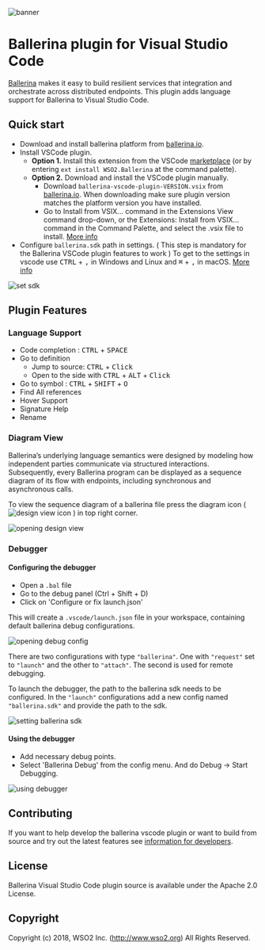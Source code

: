 ![banner](https://github.com/ballerina-platform/ballerina-lang/blob/master/tool-plugins/vscode/plugin/images/ballerina-banner.png?raw=true)

# Ballerina plugin for Visual Studio Code

[Ballerina](http://ballerina.io) makes it easy to build resilient services that integration and orchestrate across distributed endpoints. This plugin adds language support for Ballerina to Visual Studio Code.

## Quick start
- Download and install ballerina platform from [ballerina.io](https://ballerina.io/downloads/).
- Install VSCode plugin.
    - **Option 1.** Install this extension from the VSCode [marketplace](https://marketplace.visualstudio.com/items?itemName=WSO2.Ballerina) (or by entering `ext install WSO2.Ballerina` at the command palette).
    - **Option 2.** Download and install the VSCode plugin manually.
        - Download `ballerina-vscode-plugin-VERSION.vsix` from [ballerina.io](https://ballerina.io/downloads/). When downloading make sure plugin version matches the platform version you have installed.
        - Go to Install from VSIX... command in the Extensions View command drop-down, or the Extensions: Install from VSIX... command in the Command Palette, and select the .vsix file to install. [More info](https://code.visualstudio.com/docs/editor/extension-gallery#_install-from-a-vsix)
- Configure  `ballerina.sdk` path in settings. ( This step is mandatory for the Ballerina VSCode plugin features to work ) 
To get to the settings in vscode use <kbd>CTRL</kbd> + <kbd>,</kbd> in Windows and Linux and <kbd>⌘</kbd> + <kbd>,</kbd> in macOS. [More info](https://code.visualstudio.com/docs/getstarted/settings)

![set sdk](https://github.com/ballerina-platform/ballerina-lang/blob/master/tool-plugins/vscode/plugin/docs/set-sdk.gif?raw=true)


## Plugin Features

### Language Support

* Code completion : <kbd>CTRL</kbd> + <kbd>SPACE</kbd>
* Go to definition 
    * Jump to source: <kbd>CTRL</kbd> + <kbd>Click</kbd>
    * Open to the side with <kbd>CTRL</kbd> + <kbd>ALT</kbd> + <kbd>Click</kbd>
* Go to symbol : <kbd>CTRL</kbd> + <kbd>SHIFT</kbd> + <kbd>O</kbd>
* Find All references
* Hover Support
* Signature Help
* Rename

### Diagram View

Ballerina’s underlying language semantics were designed by modeling how independent parties communicate via structured interactions. Subsequently, every Ballerina program can be displayed as a sequence diagram of its flow with endpoints, including synchronous and asynchronous calls. 

To view the sequence diagram of a ballerina file press the diagram icon ( ![design view icon](https://github.com/ballerina-platform/ballerina-lang/blob/master/tool-plugins/vscode/plugin/docs/design-view-icon.png?raw=true) ) in top right corner.

![opening design view](https://github.com/ballerina-platform/ballerina-lang/blob/master/tool-plugins/vscode/plugin/docs/ballerina-diagram-usage.gif?raw=true)

### Debugger

#### Configuring the debugger

* Open a `.bal` file
* Go to the debug panel (Ctrl + Shift + D)
* Click on 'Configure or fix launch.json'

This will create a `.vscode/launch.json` file in your workspace, containing default ballerina debug configurations.

![opening debug config](https://github.com/ballerina-platform/ballerina-lang/blob/master/tool-plugins/vscode/plugin/docs/debugger-open-config.gif?raw=true)

There are two configurations with type `"ballerina"`. One with `"request"` set to `"launch"` and the other to `"attach"`. The second is used for remote debugging.

To launch the debugger, the path to the ballerina sdk needs to be configured. In the `"launch"` configurations add a new config named `"ballerina.sdk"` and provide the path to the sdk.

![setting ballerina sdk](https://github.com/ballerina-platform/ballerina-lang/blob/master/tool-plugins/vscode/plugin/docs/debugger-ballerina-sdk.gif?raw=true)

#### Using the debugger

* Add necessary debug points.
* Select 'Ballerina Debug' from the config menu. And do Debug -> Start Debugging.

![using debugger](https://github.com/ballerina-platform/ballerina-lang/blob/master/tool-plugins/vscode/plugin/docs/debugger-using.gif?raw=true)

## Contributing

If you want to help develop the ballerina vscode plugin or want to build from source and try out the latest features see [information for developers](https://github.com/ballerina-platform/ballerina-lang/blob/master/tool-plugins/vscode/plugin/docs/developer-info.md).


## License

Ballerina Visual Studio Code plugin source is available under the Apache 2.0 License.

## Copyright

Copyright (c) 2018, WSO2 Inc. (http://www.wso2.org) All Rights Reserved.
